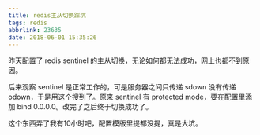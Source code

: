 ```yaml
---
title: redis主从切换踩坑
tags: redis
abbrlink: 23635
date: 2018-06-01 15:35:26
---
```

昨天配置了 redis sentinel 的主从切换，无论如何都无法成功，网上也都不到原因。

后来观察 sentinel 是正常工作的，可是服务器之间只传递 sdown 没有传递 odown，于是用这个搜到了。原来 sentinel 有 protected mode，要在配置里添加 bind 0.0.0.0。改完了之后终于切换成功了。

这个东西弄了我有10小时吧，配置模版里提都没提，真是大坑。